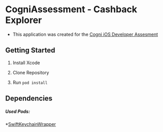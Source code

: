 # CogniAssessment - Cashback Explorer
- This application was created for the [Cogni iOS Developer Assesment](https://github.com/CogniInc/cashback-explorer-api)


## Getting Started

1. Install Xcode

2. Clone Repository

3. Run ```pod install```

## Dependencies

##### Used Pods:

*[SwiftKeychainWrapper](https://github.com/jrendel/SwiftKeychainWrapper)
